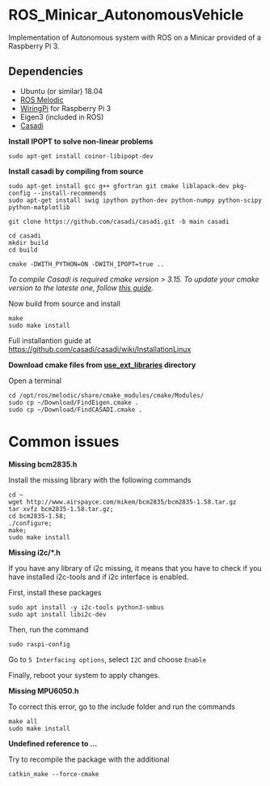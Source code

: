 # ROS_Minicar_AutonomousVehicle
Implementation of Autonomous system with ROS on a Minicar provided of a Raspberry Pi 3.
## Dependencies
- Ubuntu (or similar) 18.04
- [ROS Melodic](http://wiki.ros.org/melodic/Installation/Ubuntu)
- [WiringPi](http://wiringpi.com/wiringpi-updated-for-the-pi-v3plus/) for Raspberry Pi 3
- Eigen3 (included in ROS)
- [Casadi](https://github.com/casadi/casadi)


 **Install IPOPT to solve non-linear problems**

```
sudo apt-get install coinor-libipopt-dev
```
**Install casadi by compiling from source**

```
sudo apt-get install gcc g++ gfortran git cmake liblapack-dev pkg-config --install-recommends
sudo apt-get install swig ipython python-dev python-numpy python-scipy python-matplotlib

git clone https://github.com/casadi/casadi.git -b main casadi

cd casadi
mkdir build
cd build

cmake -DWITH_PYTHON=ON -DWITH_IPOPT=true ..
```
*To compile Casadi is required cmake version > 3.15. To update your cmake version to the lateste one, follow [this guide](https://apt.kitware.com/).*

Now build from source and install
```
make
sudo make install
```

Full installantion guide at https://github.com/casadi/casadi/wiki/InstallationLinux


**Download cmake files from [use_ext_libraries](/use_ext_libraries) directory**

Open a terminal

```
cd /opt/ros/melodic/share/cmake_modules/cmake/Modules/
sudo cp ~/Download/FindEigen.cmake .
sudo cp ~/Download/FindCASADI.cmake .
```

# Common issues
**Missing bcm2835.h**

Install the missing library with the following commands

```
cd ~                  
wget http://www.airspayce.com/mikem/bcm2835/bcm2835-1.58.tar.gz                       
tar xvfz bcm2835-1.58.tar.gz;                      
cd bcm2835-1.58;                       
./configure;                      
make;        
sudo make install
```

**Missing i2c/*.h**

If you have any library of i2c missing, it means that you have to check if you have installed i2c-tools and if i2c interface is enabled.

First, install these packages
```
sudo apt install -y i2c-tools python3-smbus
sudo apt install libi2c-dev
```
Then, run the command
```
sudo raspi-config
```
Go to ```5 Interfacing options```, select ```I2C``` and choose ```Enable```

Finally, reboot your system to apply changes.

**Missing MPU6050.h**

To correct this error, go to the include folder and run the commands
```
make all
sudo make install
```

**Undefined reference to ...**

Try to recompile the package with the additional

```
catkin_make --force-cmake
```
